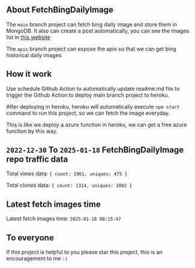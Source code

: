 ## About FetchBingDailyImage

The `main` branch project can fetch bing daily image and store them in MongoDB.
It also can create a post automatically, you can see the images list in [this website](https://oursalbum.netlify.app)

The `apis` branch project can expose the apis so that we can get bing historical daily images.

## How it work

Use schedule Github Action to automatically update readme.md file to trigger the Github Action to deploy main branch project to heroku.

After deploying in heroku, heroku will automatically execute `npm start` command to run this project, so we can fetch the image everyday.

This is like we deploy a azure function in heroku, we can get a free azure function by this way.

## `2022-12-30` To `2025-01-18` FetchBingDailyImage repo traffic data

Total views data: `{ count: 1961, uniques: 475 }`

Total clones data: `{ count: 1314, uniques: 1002 }`

## Latest fetch images time

Latest fetch images time: `2025-01-18 08:15:47`

## To everyone

If this project is helpful to you please star this project, this is an encouragement to me `:)`



